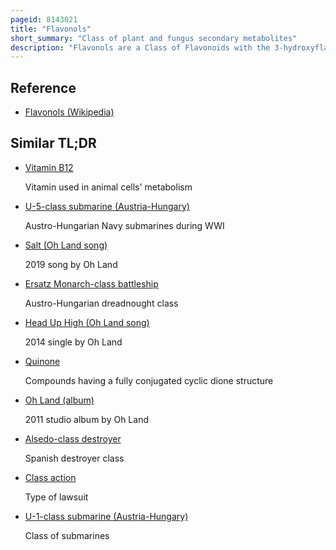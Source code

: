 ```yaml
---
pageid: 8143021
title: "Flavonols"
short_summary: "Class of plant and fungus secondary metabolites"
description: "Flavonols are a Class of Flavonoids with the 3-hydroxyflavone Backbone. Their Diversity arises from the different Positions of phenolic oh Groups. They are distinct from Flavanols such as Catechin, another Class of Flavonoids, and an unrelated Group of metabolically important Molecules, the Flavins, derived from the Yellow B Vitamin Riboflavin."
---
```


## Reference

- [Flavonols (Wikipedia)](https://en.wikipedia.org/?curid=8143021)

## Similar TL;DR

- [Vitamin B12](/tldr/en/vitamin-b12)

  Vitamin used in animal cells' metabolism

- [U-5-class submarine (Austria-Hungary)](/tldr/en/u-5-class-submarine-austria-hungary)

  Austro-Hungarian Navy submarines during WWI

- [Salt (Oh Land song)](/tldr/en/salt-oh-land-song)

  2019 song by Oh Land

- [Ersatz Monarch-class battleship](/tldr/en/ersatz-monarch-class-battleship)

  Austro-Hungarian dreadnought class

- [Head Up High (Oh Land song)](/tldr/en/head-up-high-oh-land-song)

  2014 single by Oh Land

- [Quinone](/tldr/en/quinone)

  Compounds having a fully conjugated cyclic dione structure

- [Oh Land (album)](/tldr/en/oh-land-album)

  2011 studio album by Oh Land

- [Alsedo-class destroyer](/tldr/en/alsedo-class-destroyer)

  Spanish destroyer class

- [Class action](/tldr/en/class-action)

  Type of lawsuit

- [U-1-class submarine (Austria-Hungary)](/tldr/en/u-1-class-submarine-austria-hungary)

  Class of submarines
